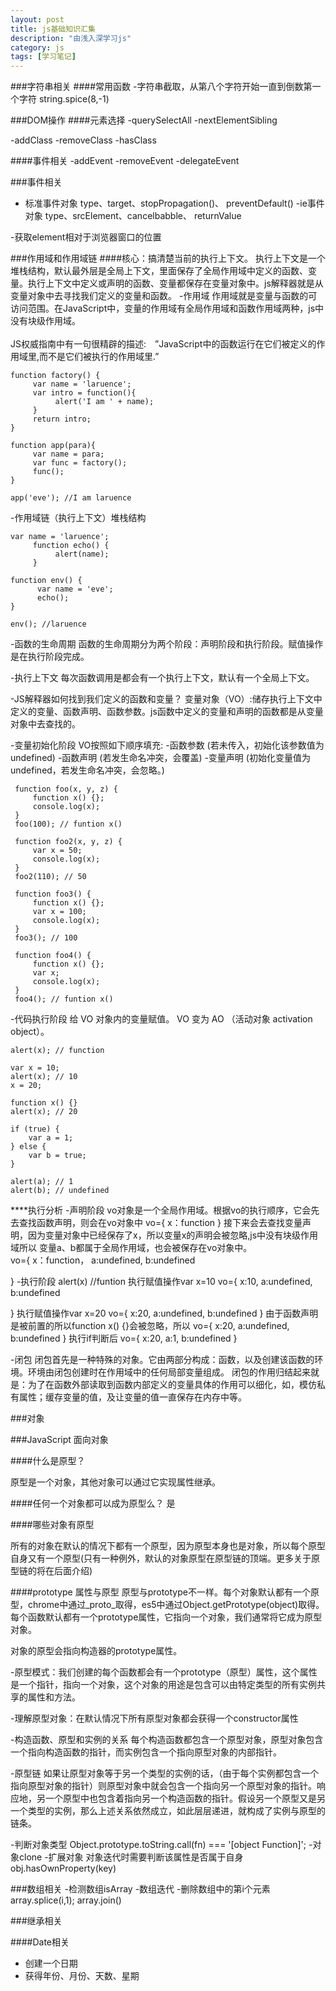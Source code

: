 ```yaml
---
layout: post
title: js基础知识汇集
description: "由浅入深学习js"
category: js
tags: [学习笔记]
---
```


###字符串相关
####常用函数
-字符串截取，从第八个字符开始一直到倒数第一个字符
	string.spice(8,-1)

###DOM操作
####元素选择
-querySelectAll
-nextElementSibling

-addClass
-removeClass
-hasClass

####事件相关
-addEvent
-removeEvent
-delegateEvent

###事件相关
- 标准事件对象
	type、target、stopPropagation()、 preventDefault()
-ie事件对象
	type、srcElement、cancelbabble、 returnValue


-获取element相对于浏览器窗口的位置

###作用域和作用域链
####核心：搞清楚当前的执行上下文。
执行上下文是一个堆栈结构，默认最外层是全局上下文，里面保存了全局作用域中定义的函数、变量。执行上下文中定义或声明的函数、变量都保存在变量对象中。js解释器就是从变量对象中去寻找我们定义的变量和函数。
-作用域
作用域就是变量与函数的可访问范围。在JavaScript中，变量的作用域有全局作用域和函数作用域两种，js中没有块级作用域。<br>
<br>
JS权威指南中有一句很精辟的描述:　”JavaScript中的函数运行在它们被定义的作用域里,而不是它们被执行的作用域里.”<br>

    function factory() {
         var name = 'laruence';
         var intro = function(){
              alert('I am ' + name);
         }
         return intro;
    }
     
    function app(para){
         var name = para;
         var func = factory();
         func();
    }
     
    app('eve'); //I am laruence

-作用域链（执行上下文）堆栈结构

    var name = 'laruence';
         function echo() {
              alert(name);
         }
 
    function env() {
          var name = 'eve';
          echo();
    }
 
    env(); //laruence


-函数的生命周期
函数的生命周期分为两个阶段：声明阶段和执行阶段。赋值操作是在执行阶段完成。

-执行上下文
每次函数调用是都会有一个执行上下文，默认有一个全局上下文。

-JS解释器如何找到我们定义的函数和变量？
变量对象（VO）:储存执行上下文中定义的变量、函数声明、函数参数。js函数中定义的变量和声明的函数都是从变量对象中去查找的。

-变量初始化阶段
VO按照如下顺序填充:
-函数参数 (若未传入，初始化该参数值为undefined)
-函数声明 (若发生命名冲突，会覆盖)
-变量声明 (初始化变量值为 undefined，若发生命名冲突，会忽略。)

```
 function foo(x, y, z) {
     function x() {};
     console.log(x);
 }
 foo(100); // funtion x()

 function foo2(x, y, z) {
     var x = 50;
     console.log(x);
 }
 foo2(110); // 50

 function foo3() {
     function x() {};
     var x = 100;
     console.log(x);
 }
 foo3(); // 100

 function foo4() {
     function x() {};
     var x;
     console.log(x);
 }
 foo4(); // funtion x()

```

-代码执行阶段
给 VO 对象内的变量赋值。 VO 变为 AO （活动对象 activation object）。

```
alert(x); // function

var x = 10;
alert(x); // 10
x = 20;

function x() {}
alert(x); // 20

if (true) {
    var a = 1;
} else {
    var b = true;
}

alert(a); // 1
alert(b); // undefined
```
****执行分析
-声明阶段
vo对象是一个全局作用域。根据vo的执行顺序，它会先去查找函数声明，则会在vo对象中
vo={
	x：function
}
接下来会去查找变量声明，因为变量对象中已经保存了x，所以变量x的声明会被忽略,js中没有块级作用域所以
变量a、b都属于全局作用域，也会被保存在vo对象中。<br>
vo={
	x：function，
	a:undefined,
	b:undefined

}
-执行阶段
alert(x) //funtion
执行赋值操作var x=10
vo={
	x:10,
	a:undefined,
	b:undefined

}
执行赋值操作var x=20
vo={
	x:20,
	a:undefined,
	b:undefined
}
由于函数声明是被前置的所以function x() {}会被忽略，所以
vo={
	x:20,
	a:undefined,
	b:undefined
}
执行if判断后
vo={
	x:20,
	a:1,
	b:undefined
}

-闭包
闭包首先是一种特殊的对象。它由两部分构成：函数，以及创建该函数的环境。环境由闭包创建时在作用域中的任何局部变量组成。
闭包的作用归结起来就是：为了在函数外部读取到函数内部定义的变量具体的作用可以细化，如，模仿私有属性；缓存变量的值，及让变量的值一直保存在内存中等。

###对象




###JavaScript 面向对象

####什么是原型？

原型是一个对象，其他对象可以通过它实现属性继承。

####任何一个对象都可以成为原型么？
是

####哪些对象有原型

所有的对象在默认的情况下都有一个原型，因为原型本身也是对象，所以每个原型自身又有一个原型(只有一种例外，默认的对象原型在原型链的顶端。更多关于原型链的将在后面介绍)



####prototype 属性与原型
原型与prototype不一样。每个对象默认都有一个原型，chrome中通过_proto_取得，es5中通过Object.getPrototype(object)取得。每个函数默认都有一个prototype属性，它指向一个对象，我们通常将它成为原型对象。

对象的原型会指向构造器的prototype属性。

-原型模式：我们创建的每个函数都会有一个prototype（原型）属性，这个属性是一个指针，指向一个对象，这个对象的用途是包含可以由特定类型的所有实例共享的属性和方法。

-理解原型对象：在默认情况下所有原型对象都会获得一个constructor属性

-构造函数、原型和实例的关系
每个构造函数都包含一个原型对象，原型对象包含一个指向构造函数的指针，而实例包含一个指向原型对象的内部指针。

-原型链
如果让原型对象等于另一个类型的实例的话，（由于每个实例都包含一个指向原型对象的指针）则原型对象中就会包含一个指向另一个原型对象的指针。响应地，另一个原型中也包含着指向另一个构造函数的指针。假设另一个原型又是另一个类型的实例，那么上述关系依然成立，如此层层递进，就构成了实例与原型的链条。

-判断对象类型
Object.prototype.toString.call(fn) === '[object Function]';
-对象clone
-扩展对象
对象迭代时需要判断该属性是否属于自身 obj.hasOwnProperty(key)

    
###数组相关
-检测数组isArray
-数组迭代
-删除数组中的第i个元素
array.splice(i,1);
array.join()

###继承相关

####Date相关
- 创建一个日期
- 获得年份、月份、天数、星期



